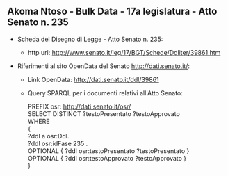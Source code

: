 ## Akoma Ntoso - Bulk Data - 17a legislatura - Atto Senato n. 235 ##

* Scheda del Disegno di Legge - Atto Senato n. 235:
	* http url: http://www.senato.it/leg/17/BGT/Schede/Ddliter/39861.htm

* Riferimenti al sito OpenData del Senato http://dati.senato.it/:
	* Link OpenData: http://dati.senato.it/ddl/39861
	* Query SPARQL per i documenti relativi all'Atto Senato:

        PREFIX osr: <http://dati.senato.it/osr/>  
		SELECT DISTINCT ?testoPresentato ?testoApprovato  
		WHERE  
		{  
		    ?ddl a osr:Ddl.  
		    ?ddl osr:idFase 235 .  
		    OPTIONAL { ?ddl osr:testoPresentato ?testoPresentato }  
		    OPTIONAL { ?ddl osr:testoApprovato ?testoApprovato }  
		}
		